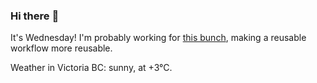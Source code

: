 ### Hi there :wave:

It's Wednesday! I'm probably working for [this bunch](https://github.com/kohofinancial), making a reusable workflow more reusable.

Weather in Victoria BC: sunny, at +3°C.
